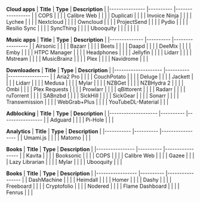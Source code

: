 **Cloud apps**
| **Title**     	| **Type** 	| **Description** 	|
|---------------	|----------	|-----------------	|
| COPS          	|          	|                 	|
| Calibre Web   	|          	|                 	|
| Duplicati     	|          	|                 	|
| Invoice Ninja 	|          	|                 	|
| Lychee        	|          	|                 	|
| Nextcloud     	|          	|                 	|
| Owncloud      	|          	|                 	|
| ProjectSend   	|          	|                 	|
| Pydio         	|          	|                 	|
| Resilio Sync  	|          	|                 	|
| SyncThing     	|          	|                 	|
| Ubooquity     	|          	|                 	|
|               	|          	|                 	|

**Music apps**
| **Title**    	| **Type** 	| **Description** 	|
|--------------	|----------	|-----------------	|
| Airsonic     	|          	|                 	|
| Bazarr       	|          	|                 	|
| Beets        	|          	|                 	|
| Daapd        	|          	|                 	|
| DeeMix       	|          	|                 	|
| Emby         	|          	|                 	|
| HTPC Manager 	|          	|                 	|
| Headphones   	|          	|                 	|
| Jellyfin     	|          	|                 	|
| Lidarr       	|          	|                 	|
| Mstream      	|          	|                 	|
| MusicBrainz  	|          	|                 	|
| Plex         	|          	|                 	|
| Navidrome    	|          	|                 	|

**Downloaders**
| **Title**          	| **Type** 	| **Description** 	|
|--------------------	|----------	|-----------------	|
| Aria2 Pro          	|          	|                 	|
| CouchPotato        	|          	|                 	|
| Deluge             	|          	|                 	|
| Jackett            	|          	|                 	|
| Lidarr             	|          	|                 	|
| Medusa             	|          	|                 	|
| Mylar              	|          	|                 	|
| NZBGet             	|          	|                 	|
| NZBHydra 2         	|          	|                 	|
| Ombi               	|          	|                 	|
| Plex Requests      	|          	|                 	|
| Prowlarr           	|          	|                 	|
| qBittorent         	|          	|                 	|
| Radarr             	|          	|                 	|
| ruTorrent          	|          	|                 	|
| SABnzbd            	|          	|                 	|
| SickHill           	|          	|                 	|
| SickGear           	|          	|                 	|
| Sonarr             	|          	|                 	|
| Transwmission      	|          	|                 	|
| WebGrab+Plus       	|          	|                 	|
| YouTubeDL-Material 	|          	|                 	|

**Adblocking**
| **Title**          	| **Type** 	| **Description** 	|
|--------------------	|----------	|-----------------	|
| Adguard            	|          	|                 	|
| Pi-Hole           	|          	|                 	|

**Analytics**
| **Title** 	| **Type** 	| **Description** 	|
|-----------	|----------	|-----------------	|
| Umami.js  	|          	|                 	|
| Matomo    	|          	|                 	|

**Books**
| **Title**      	| **Type** 	| **Description** 	|
|----------------	|----------	|-----------------	|
| Kavita         	|          	|                 	|
| Booksonic      	|          	|                 	|
| COPS           	|          	|                 	|
| Calibre Web    	|          	|                 	|
| Gazee          	|          	|                 	|
| Lazy Librarian 	|          	|                 	|
| Mylar          	|          	|                 	|
| Ubooquity      	|          	|                 	|

**Books**
| **Title**       	| **Type** 	| **Description** 	|
|-----------------	|----------	|-----------------	|
| DashMachine     	|          	|                 	|
| Heimdall        	|          	|                 	|
| Homer           	|          	|                 	|
| Dashy           	|          	|                 	|
| Freeboard       	|          	|                 	|
| Cryptofolio     	|          	|                 	|
| Nodered         	|          	|                 	|
| Flame Dashboard 	|          	|                 	|
| Fenrus          	|          	|                 	|
